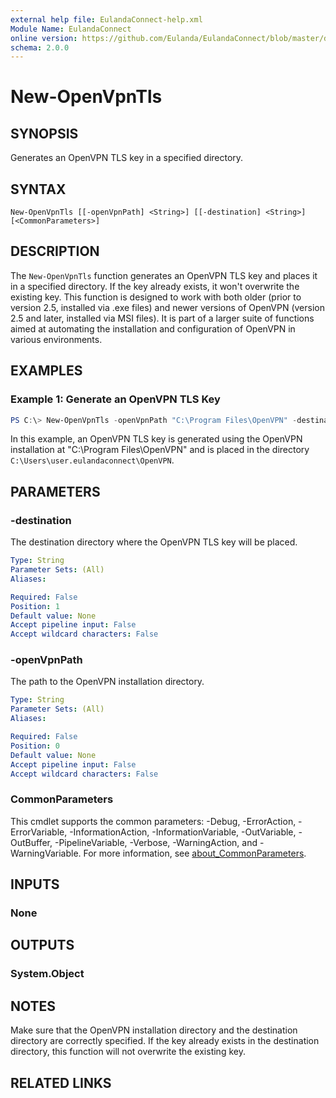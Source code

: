 ```yaml
---
external help file: EulandaConnect-help.xml
Module Name: EulandaConnect
online version: https://github.com/Eulanda/EulandaConnect/blob/master/docs/New-OpenVpnTls.md
schema: 2.0.0
---
```


# New-OpenVpnTls

## SYNOPSIS
Generates an OpenVPN TLS key in a specified directory.

## SYNTAX

```
New-OpenVpnTls [[-openVpnPath] <String>] [[-destination] <String>] [<CommonParameters>]
```

## DESCRIPTION
The `New-OpenVpnTls` function generates an OpenVPN TLS key and places it in a specified directory. If the key already exists, it won't overwrite the existing key.  This function is designed to work with both older (prior to version 2.5, installed via .exe files) and newer versions of OpenVPN (version 2.5 and later, installed via MSI files).  It is part of a larger suite of functions aimed at automating the installation and configuration of OpenVPN in various environments. 

## EXAMPLES

### Example 1: Generate an OpenVPN TLS Key
```powershell
PS C:\> New-OpenVpnTls -openVpnPath "C:\Program Files\OpenVPN" -destination "C:\Users\john\.eulandaconnect\OpenVPN"
```

In this example, an OpenVPN TLS key is generated using the OpenVPN installation at "C:\Program Files\OpenVPN" and is placed in the directory `C:\Users\user.eulandaconnect\OpenVPN`.

## PARAMETERS

### -destination
The destination directory where the OpenVPN TLS key will be placed.

```yaml
Type: String
Parameter Sets: (All)
Aliases:

Required: False
Position: 1
Default value: None
Accept pipeline input: False
Accept wildcard characters: False
```

### -openVpnPath
The path to the OpenVPN installation directory. 

```yaml
Type: String
Parameter Sets: (All)
Aliases:

Required: False
Position: 0
Default value: None
Accept pipeline input: False
Accept wildcard characters: False
```

### CommonParameters
This cmdlet supports the common parameters: -Debug, -ErrorAction, -ErrorVariable, -InformationAction, -InformationVariable, -OutVariable, -OutBuffer, -PipelineVariable, -Verbose, -WarningAction, and -WarningVariable. For more information, see [about_CommonParameters](http://go.microsoft.com/fwlink/?LinkID=113216).

## INPUTS

### None

## OUTPUTS

### System.Object
## NOTES

Make sure that the OpenVPN installation directory and the destination directory are correctly specified. If the key already exists in the destination directory, this function will not overwrite the existing key.

## RELATED LINKS
